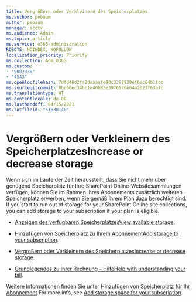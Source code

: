 ```yaml
---
title: Vergrößern oder Verkleinern des Speicherplatzes
ms.author: pebaum
author: pebaum
manager: scotv
ms.audience: Admin
ms.topic: article
ms.service: o365-administration
ROBOTS: NOINDEX, NOFOLLOW
localization_priority: Priority
ms.collection: Adm_O365
ms.custom:
- "9002330"
- "4543"
ms.openlocfilehash: 7dfd46d2fa2daaaafe90c3398929ef6ec64b1fcc
ms.sourcegitcommit: 8bc60ec34bc1e40685e3976576e04a2623f63a7c
ms.translationtype: HT
ms.contentlocale: de-DE
ms.lasthandoff: 04/15/2021
ms.locfileid: "51830140"
---
```

# <a name="increase-or-decrease-storage"></a><span data-ttu-id="61cda-102">Vergrößern oder Verkleinern des Speicherplatzes</span><span class="sxs-lookup"><span data-stu-id="61cda-102">Increase or decrease storage</span></span>

<span data-ttu-id="61cda-103">Wenn sich im Laufe der Zeit herausstellt, dass Sie nicht mehr über genügend Speicherplatz für Ihre SharePoint Online-Websitesammlungen verfügen, können Sie im Rahmen Ihres Abonnements zusätzlich weiteren Speicherplatz erwerben, wenn Sie gemäß Ihrem Plan dazu berechtigt sind. </span><span class="sxs-lookup"><span data-stu-id="61cda-103">If you start to run out of storage for your SharePoint Online site collections, you can add storage to your subscription if your plan is eligible.</span></span> 

- <span data-ttu-id="61cda-104">[Anzeigen des verfügbaren Speicherplatzes](https://docs.microsoft.com/microsoft-365/commerce/add-storage-space?view=o365-worldwide#view-available-storage)</span><span class="sxs-lookup"><span data-stu-id="61cda-104">[View available storage](https://docs.microsoft.com/microsoft-365/commerce/add-storage-space?view=o365-worldwide#view-available-storage).</span></span> 

- <span data-ttu-id="61cda-105">[Hinzufügen von Speicherplatz zu Ihrem Abonnement](https://docs.microsoft.com/microsoft-365/commerce/add-storage-space?view=o365-worldwide#add-storage-to-your-subscription)</span><span class="sxs-lookup"><span data-stu-id="61cda-105">[Add storage to your subscription](https://docs.microsoft.com/microsoft-365/commerce/add-storage-space?view=o365-worldwide#add-storage-to-your-subscription).</span></span> 

- <span data-ttu-id="61cda-106">[Vergrößern oder Verkleinern des Speicherplatzes](https://docs.microsoft.com/microsoft-365/commerce/add-storage-space?view=o365-worldwide#increase-or-decrease-storage)</span><span class="sxs-lookup"><span data-stu-id="61cda-106">[Increase or decrease storage](https://docs.microsoft.com/microsoft-365/commerce/add-storage-space?view=o365-worldwide#increase-or-decrease-storage).</span></span> 

- <span data-ttu-id="61cda-107">[Grundlegendes zu Ihrer Rechnung – Hilfe](https://docs.microsoft.com/microsoft-365/commerce/billing-and-payments/understand-your-invoice?view=o365-worldwide)</span><span class="sxs-lookup"><span data-stu-id="61cda-107">[Help with understanding your bill](https://docs.microsoft.com/microsoft-365/commerce/billing-and-payments/understand-your-invoice?view=o365-worldwide).</span></span>

<span data-ttu-id="61cda-108">Weitere Informationen finden Sie unter [Hinzufügen von Speicherplatz für Ihr Abonnement](https://docs.microsoft.com/microsoft-365/commerce/add-storage-space?view=o365-worldwide).</span><span class="sxs-lookup"><span data-stu-id="61cda-108">For more info, see [Add storage space for your subscription](https://docs.microsoft.com/microsoft-365/commerce/add-storage-space?view=o365-worldwide).</span></span> 
